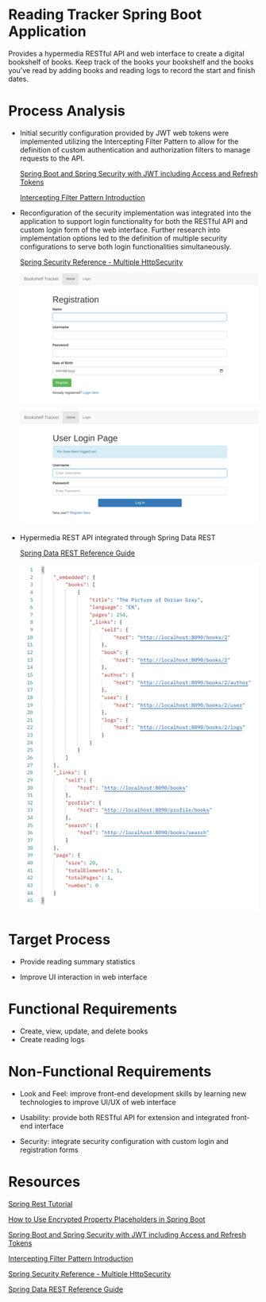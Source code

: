 # Reading Tracker Spring Boot Application

Provides a hypermedia RESTful API and web interface to create a digital bookshelf of books.
Keep track of the books your bookshelf and the books you've read by adding books and reading
logs to record the start and finish dates.

# Process Analysis

- Initial securitly configuration provided by JWT web tokens were implemented utilizing the
Intercepting Filter Pattern to allow for the definition of custom authentication and
authorization filters to manage requests to the API.

  [Spring Boot and Spring Security with JWT including Access and Refresh Tokens](https://youtu.be/VVn9OG9nfH0)

  [Intercepting Filter Pattern Introduction](https://www.baeldung.com/intercepting-filter-pattern-in-java)

- Reconfiguration of the security implementation was integrated into the application to support
login functionality for both the RESTful API and custom login form of the web interface.
Further research into implementation options led to the definition of multiple security
configurations to serve both login functionalities simultaneously.

  [Spring Security Reference - Multiple HttpSecurity](https://docs.spring.io/spring-security/site/docs/5.4.2/reference/html5/#multiple-httpsecurity)

  ![Registration Page](https://github.com/oneexists/readingTracker/blob/main/img/registration.png)

  ![Login / Logout Page](https://github.com/oneexists/readingTracker/blob/main/img/login_logout_page.png)

- Hypermedia REST API integrated through Spring Data REST

  [Spring Data REST Reference Guide](https://docs.spring.io/spring-data/rest/docs/current/reference/html/)

  ![RESTful API](https://github.com/oneexists/readingTracker/blob/main/img/restful_api.png)

# Target Process

- Provide reading summary statistics

- Improve UI interaction in web interface

# Functional Requirements

- Create, view, update, and delete books
- Create reading logs

# Non-Functional Requirements

- Look and Feel: improve front-end development skills by learning new technologies to
improve UI/UX of web interface

- Usability: provide both RESTful API for extension and integrated front-end interface

- Security: integrate security configuration with custom login and registration forms

# Resources

[Spring Rest Tutorial](https://spring.io/guides/tutorials/rest/)

[How to Use Encrypted Property Placeholders in Spring Boot](https://access.redhat.com/documentation/zh-cn/red_hat_fuse/7.9/html/deploying_into_spring_boot/how-to-use-encrypted-property-placeholders-sping-boot)

[Spring Boot and Spring Security with JWT including Access and Refresh Tokens](https://youtu.be/VVn9OG9nfH0)

[Intercepting Filter Pattern Introduction](https://www.baeldung.com/intercepting-filter-pattern-in-java)

[Spring Security Reference - Multiple HttpSecurity](https://docs.spring.io/spring-security/site/docs/5.4.2/reference/html5/#multiple-httpsecurity)

[Spring Data REST Reference Guide](https://docs.spring.io/spring-data/rest/docs/current/reference/html/)
